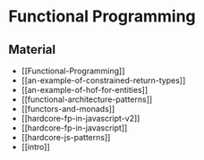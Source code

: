 # Functional Programming

## Material

- [[Functional-Programming]]
- [[an-example-of-constrained-return-types]]
- [[an-example-of-hof-for-entities]]
- [[functional-architecture-patterns]]
- [[functors-and-monads]]
- [[hardcore-fp-in-javascript-v2]]
- [[hardcore-fp-in-javascript]]
- [[hardcore-js-patterns]]
- [[intro]]

